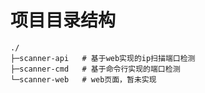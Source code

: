 # 项目目录结构


```text
./
├─scanner-api   # 基于web实现的ip扫描端口检测
├─scanner-cmd   # 基于命令行实现的端口检测
└─scanner-web   # web页面，暂未实现
```

